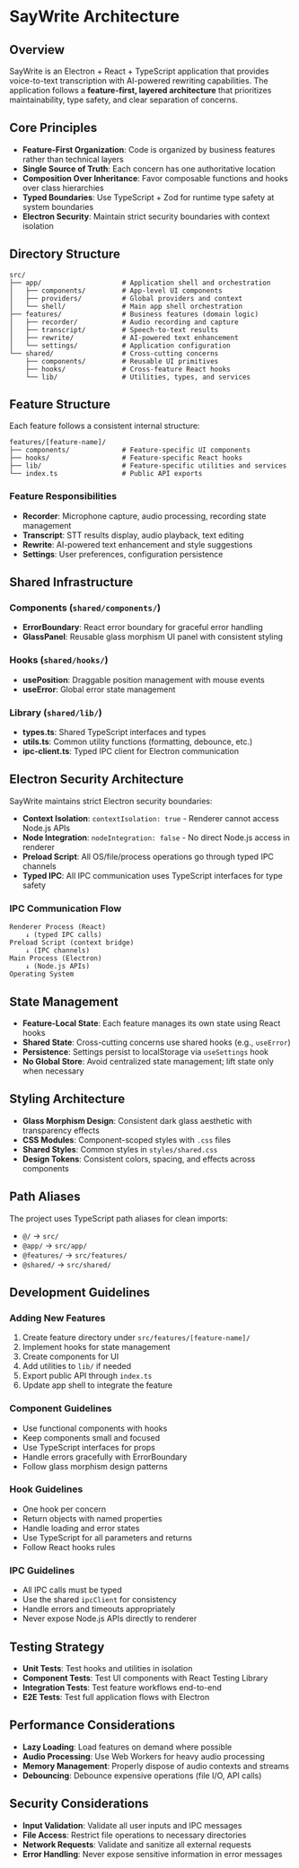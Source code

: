 # SayWrite Architecture

## Overview

SayWrite is an Electron + React + TypeScript application that provides voice-to-text transcription with AI-powered rewriting capabilities. The application follows a **feature-first, layered architecture** that prioritizes maintainability, type safety, and clear separation of concerns.

## Core Principles

- **Feature-First Organization**: Code is organized by business features rather than technical layers
- **Single Source of Truth**: Each concern has one authoritative location
- **Composition Over Inheritance**: Favor composable functions and hooks over class hierarchies
- **Typed Boundaries**: Use TypeScript + Zod for runtime type safety at system boundaries
- **Electron Security**: Maintain strict security boundaries with context isolation

## Directory Structure

```
src/
├── app/                    # Application shell and orchestration
│   ├── components/         # App-level UI components
│   ├── providers/          # Global providers and context
│   └── shell/              # Main app shell orchestration
├── features/               # Business features (domain logic)
│   ├── recorder/           # Audio recording and capture
│   ├── transcript/         # Speech-to-text results
│   ├── rewrite/            # AI-powered text enhancement
│   └── settings/           # Application configuration
└── shared/                 # Cross-cutting concerns
    ├── components/         # Reusable UI primitives
    ├── hooks/              # Cross-feature React hooks
    └── lib/                # Utilities, types, and services
```

## Feature Structure

Each feature follows a consistent internal structure:

```
features/[feature-name]/
├── components/             # Feature-specific UI components
├── hooks/                  # Feature-specific React hooks
├── lib/                    # Feature-specific utilities and services
└── index.ts                # Public API exports
```

### Feature Responsibilities

- **Recorder**: Microphone capture, audio processing, recording state management
- **Transcript**: STT results display, audio playback, text editing
- **Rewrite**: AI-powered text enhancement and style suggestions
- **Settings**: User preferences, configuration persistence

## Shared Infrastructure

### Components (`shared/components/`)
- **ErrorBoundary**: React error boundary for graceful error handling
- **GlassPanel**: Reusable glass morphism UI panel with consistent styling

### Hooks (`shared/hooks/`)
- **usePosition**: Draggable position management with mouse events
- **useError**: Global error state management

### Library (`shared/lib/`)
- **types.ts**: Shared TypeScript interfaces and types
- **utils.ts**: Common utility functions (formatting, debounce, etc.)
- **ipc-client.ts**: Typed IPC client for Electron communication

## Electron Security Architecture

SayWrite maintains strict Electron security boundaries:

- **Context Isolation**: `contextIsolation: true` - Renderer cannot access Node.js APIs
- **Node Integration**: `nodeIntegration: false` - No direct Node.js access in renderer
- **Preload Script**: All OS/file/process operations go through typed IPC channels
- **Typed IPC**: All IPC communication uses TypeScript interfaces for type safety

### IPC Communication Flow

```
Renderer Process (React)
    ↓ (typed IPC calls)
Preload Script (context bridge)
    ↓ (IPC channels)
Main Process (Electron)
    ↓ (Node.js APIs)
Operating System
```

## State Management

- **Feature-Local State**: Each feature manages its own state using React hooks
- **Shared State**: Cross-cutting concerns use shared hooks (e.g., `useError`)
- **Persistence**: Settings persist to localStorage via `useSettings` hook
- **No Global Store**: Avoid centralized state management; lift state only when necessary

## Styling Architecture

- **Glass Morphism Design**: Consistent dark glass aesthetic with transparency effects
- **CSS Modules**: Component-scoped styles with `.css` files
- **Shared Styles**: Common styles in `styles/shared.css`
- **Design Tokens**: Consistent colors, spacing, and effects across components

## Path Aliases

The project uses TypeScript path aliases for clean imports:

- `@/` → `src/`
- `@app/` → `src/app/`
- `@features/` → `src/features/`
- `@shared/` → `src/shared/`

## Development Guidelines

### Adding New Features

1. Create feature directory under `src/features/[feature-name]/`
2. Implement hooks for state management
3. Create components for UI
4. Add utilities to `lib/` if needed
5. Export public API through `index.ts`
6. Update app shell to integrate the feature

### Component Guidelines

- Use functional components with hooks
- Keep components small and focused
- Use TypeScript interfaces for props
- Handle errors gracefully with ErrorBoundary
- Follow glass morphism design patterns

### Hook Guidelines

- One hook per concern
- Return objects with named properties
- Handle loading and error states
- Use TypeScript for all parameters and returns
- Follow React hooks rules

### IPC Guidelines

- All IPC calls must be typed
- Use the shared `ipcClient` for consistency
- Handle errors and timeouts appropriately
- Never expose Node.js APIs directly to renderer

## Testing Strategy

- **Unit Tests**: Test hooks and utilities in isolation
- **Component Tests**: Test UI components with React Testing Library
- **Integration Tests**: Test feature workflows end-to-end
- **E2E Tests**: Test full application flows with Electron

## Performance Considerations

- **Lazy Loading**: Load features on demand where possible
- **Audio Processing**: Use Web Workers for heavy audio processing
- **Memory Management**: Properly dispose of audio contexts and streams
- **Debouncing**: Debounce expensive operations (file I/O, API calls)

## Security Considerations

- **Input Validation**: Validate all user inputs and IPC messages
- **File Access**: Restrict file operations to necessary directories
- **Network Requests**: Validate and sanitize all external requests
- **Error Handling**: Never expose sensitive information in error messages
